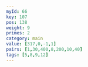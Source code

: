 ```yaml
---
myId: 66
key: 107
pos: 138
weight: 9
primes: 2
category: main
value: [317,0,-1,1]
pairs: [1,30,400,8,200,10,40]
tags: [5,8,9,12]
---
```

